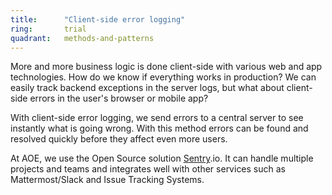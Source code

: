 ```yaml
---
title:      "Client-side error logging"
ring:       trial
quadrant:   methods-and-patterns
---
```


More and more business logic is done client-side with various web and app technologies.
How do we know if everything works in production?
We can easily track backend exceptions in the server logs, but what about client-side errors in the user's browser or mobile app?

With client-side error logging, we send errors to a central server to see instantly what is going wrong.
With this method errors can be found and resolved quickly before they affect even more users.

At AOE, we use the Open Source solution [Sentry](https://sentry.io/welcome/).io.
It can handle multiple projects and teams and integrates well with other services such as Mattermost/Slack and Issue Tracking Systems.
